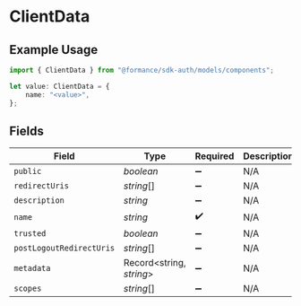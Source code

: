# ClientData

## Example Usage

```typescript
import { ClientData } from "@formance/sdk-auth/models/components";

let value: ClientData = {
    name: "<value>",
};
```

## Fields

| Field                    | Type                     | Required                 | Description              |
| ------------------------ | ------------------------ | ------------------------ | ------------------------ |
| `public`                 | *boolean*                | :heavy_minus_sign:       | N/A                      |
| `redirectUris`           | *string*[]               | :heavy_minus_sign:       | N/A                      |
| `description`            | *string*                 | :heavy_minus_sign:       | N/A                      |
| `name`                   | *string*                 | :heavy_check_mark:       | N/A                      |
| `trusted`                | *boolean*                | :heavy_minus_sign:       | N/A                      |
| `postLogoutRedirectUris` | *string*[]               | :heavy_minus_sign:       | N/A                      |
| `metadata`               | Record<string, *string*> | :heavy_minus_sign:       | N/A                      |
| `scopes`                 | *string*[]               | :heavy_minus_sign:       | N/A                      |